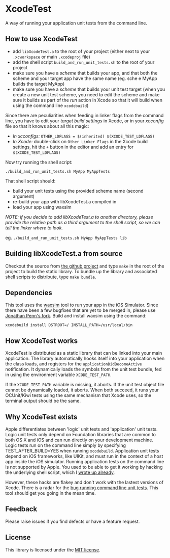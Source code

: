 # XcodeTest

A way of running your application unit tests from the command line.


## How to use XcodeTest

- add `libXcodeTest.a` to the root of your project (either next to your `.xcworkspace` or main `.xcodeproj` file)
- add the shell script `build_and_run_unit_tests.sh` to the root of your project
- make sure you have a *scheme* that builds your app, and that both the scheme and your target app have the same name (eg. sche e MyApp builds the target MyApp)
- make sure you have a *scheme* that builds your unit test target (when you create a new unit test scheme, you need to edit the scheme and make sure it builds as part of the *run* action in Xcode so that it will build when using the command line `xcodebuild`)

Since there are peculiarities when feeding in linker flags from the command line, you have to edit your *target build settings* in Xcode, or in your *xcconfig* file so that it knows about all this magic:

- *In xcconfigs:* `OTHER_LDFLAGS = $(inherited) $(XCODE_TEST_LDFLAGS)`
- *In Xcode:* double-click on `Other Linker Flags` in the Xcode build settings, hit the `+` button in the editor and add an entry for `$(XCODE_TEST_LDFLAGS)`

Now try running the shell script:

`./build_and_run_unit_tests.sh MyApp MyAppTests`

That shell script should:
- build your unit tests using the provided scheme name (second argument)
- re-build your app with libXcodeTest.a compiled in
- load your app using waxsim


*NOTE: if you decide to add libXcodeTest.a to another directory, please provide the relative path as a third argument to the shell script, so we can tell the linker where to look.*

eg.
`./build_and_run_unit_tests.sh MyApp MyAppTests lib`


## Building libXcodeTest.a from source

Checkout the source from [the github project](http://havent/uploaded/yet) and type `make` in the root of the project to build the static library. To bundle up the library and associated shell scripts to distribute, type `make bundle`.


## Dependencies

This tool uses the [waxsim](https://github.com/square/WaxSim/) tool to run your app in the iOS Simulator. Since there have been a few bugfixes that are yet to be merged in, please use [Jonathan Penn's fork](https://github.com/jonathanpenn/WaxSim/). Build and install waxsim using the command:

`xcodebuild install DSTROOT=/ INSTALL_PATH=/usr/local/bin`


## How XcodeTest works

XcodeTest is distributed as a static library that can be linked into your main application. The library automatically hooks itself into your application when the class loads, and registers for the `applicationDidBecomeActive` notification. It dynamically loads the symbols from the unit test bundle, fed in using the environment variable `XCODE_TEST_PATH`.

If the `XCODE_TEST_PATH` variable is missing, it aborts. If the unit test object file cannot be dynamically loaded, it aborts. When both succeed, it runs your OCUnit/Kiwi tests using the same mechanism that Xcode uses, so the terminal output should be the same.


## Why XcodeTest exists

Apple differentiates between 'logic' unit tests and 'application' unit tests. Logic unit tests only depend on Foundation libraries that are common to both OS X and iOS and can run directly on your development machine. Logic tests run on the command line simply by specifying TEST_AFTER_BUILD=YES when running `xcodebuild`. Application unit tests depend on iOS frameworks, like UIKit, and must run in the context of a host app inside the iOS simulator. Running application tests on the command line is not supported by Apple. You used to be able to get it working by hacking the underlying shell script, which I [wrote up already](http://www.stewgleadow.com/blog/2012/02/09/running-ocunit-and-kiwi-tests-on-the-command-line/).

However, these hacks are flakey and don't work with the lastest versions of Xcode. There is a radar for the [bug running command line unit tests](http://openradar.appspot.com/12306879). This tool should get you going in the mean time.


## Feedback

Please raise issues if you find defects or have a feature request.


## License

This library is licensed under the [MIT license](http://en.wikipedia.org/wiki/MIT_License).

